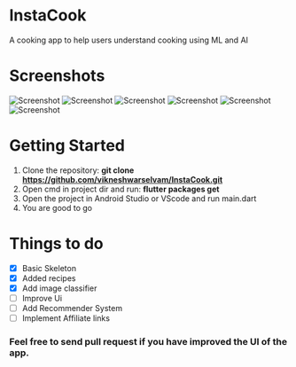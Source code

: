 # InstaCook
A cooking app to help users understand cooking using ML and AI
# Screenshots
![Screenshot](/login_page.jpg)
![Screenshot](/Screenshot-1.jpg)
![Screenshot](/food_detector.jpg)
![Screenshot](/chatbot.jpg)
![Screenshot](/Screenshot-3.jpg)
![Screenshot](/Screenshot-2.jpg)

# Getting Started
1. Clone the repository: **git clone https://github.com/vikneshwarselvam/InstaCook.git**
2. Open cmd in project dir and run: **flutter packages get**
3. Open the project in Android Studio or VScode and run main.dart
4. You are good to go

# Things to do
- [x] Basic Skeleton
- [x] Added recipes
- [x] Add image classifier
- [ ] Improve Ui
- [ ] Add Recommender System
- [ ] Implement Affiliate links

### Feel free to send pull request if you have improved the UI of the app.
